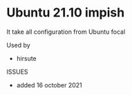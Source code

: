 # Ubuntu 21.10 impish

It take all configuration from Ubuntu focal

Used by
- hirsute

ISSUES
* added 16 october 2021
